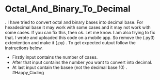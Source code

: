 # Octal_And_Binary_To_Decimal
.
I have tried to convert octal and binary bases into decimal base. For hexadecimal base it may work with some cases and it may not work with some cases. If you can fix this, then ok. Let me know. I am also trying to fix that. I wrote and uploaded this code on a mobile app. So remove the (.py3) extentention and make it (.py) 
.
To get expected output follow the instructions below. 
- Firstly input contains the number of cases.
- After that input contains the number you want to convert into decimal.
- At last input contain the basee (not the decimal base 10)
.
#Happy_Coding
